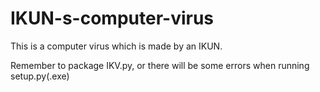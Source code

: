 # IKUN-s-computer-virus
This is a computer virus which is made by an IKUN. 

Remember to package IKV.py, or there will be some errors when running setup.py(.exe)

